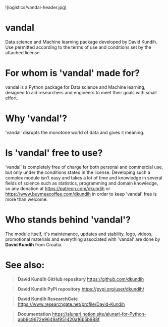 !(logistics/vandal-header.jpg)
# vandal
Data science and Machine learning package developed by David Kundih.
Use permitted according to the terms of use and conditions set by the attached license.

# For whom is 'vandal' made for?

vandal is a Python package for Data science and Machine learning, designed to aid researchers and engineers to meet their goals with small effort.

# Why 'vandal'?

'vandal' disrupts the monotone world of data and gives it meaning.

# Is 'vandal' free to use?

'vandal' is completely free of charge for both personal and commercial use, but only under the conditions stated in the license. Developing such a complex module isn’t easy and takes a lot of time and knowledge in several fields of science such as statistics, programming and domain knowledge, so any donation at https://patreon.com/dkundih or https://www.buymeacoffee.com/dkundih in order to keep 'vandal' free is more than welcome.

# Who stands behind 'vandal'?

The module itself, it's maintenance, updates and stability, logo, videos, promotional materials and everything associated with 'vandal' are done by **David Kundih** from Croatia.

# See also:

> **David Kundih GitHub repository**
https://github.com/dkundih

> **David Kundih PyPi repository**
https://pypi.org/user/dkundih/

> **David Kundih ResearchGate**
https://www.researchgate.net/profile/David-Kundih

> **Documentation**
https://alunari.notion.site/alunari-for-Python-abb9c9672e9649af951420a16b5b988f
